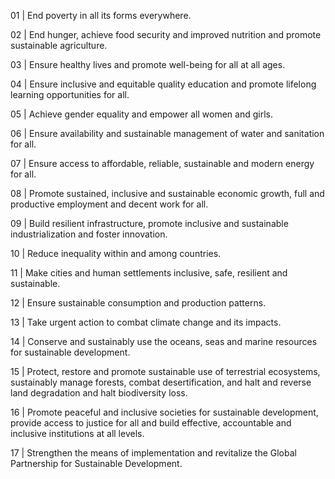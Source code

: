 
01 | End poverty in all its forms everywhere.

02 | End hunger, achieve food security and improved nutrition and promote sustainable agriculture.

03 | Ensure healthy lives and promote well-being for all at all ages.

04 | Ensure inclusive and equitable quality education and promote lifelong learning opportunities for all.

05 | Achieve gender equality and empower all women and girls.

06 | Ensure availability and sustainable management of water and sanitation for all.

07 | Ensure access to affordable, reliable, sustainable and modern energy for all.

08 | Promote sustained, inclusive and sustainable economic growth, full and productive employment and decent work for all.

09 | Build resilient infrastructure, promote inclusive and sustainable industrialization and foster innovation.

10 | Reduce inequality within and among countries.

11 | Make cities and human settlements inclusive, safe, resilient and sustainable.

12 | Ensure sustainable consumption and production patterns.

13 | Take urgent action to combat climate change and its impacts.

14 | Conserve and sustainably use the oceans, seas and marine resources for sustainable development.

15 | Protect, restore and promote sustainable use of terrestrial ecosystems, sustainably manage forests, combat desertification, and halt and reverse land degradation and halt biodiversity loss.

16 | Promote peaceful and inclusive societies for sustainable development, provide access to justice for all and build effective, accountable and inclusive institutions at all levels.

17 | Strengthen the means of implementation and revitalize the Global Partnership for Sustainable Development.
